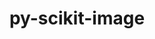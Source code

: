 ---
title: "py-scikit-image"
layout: cache
categories: [package, develop-2024-06-16]
meta: {"versions": ["0.23.2"], "compilers": ["gcc@=11.1.0", "gcc@=11.4.0", "gcc@=9.4.0", "oneapi@=2024.0.0"], "oss": ["ubuntu20.04", "ubuntu22.04"], "platforms": ["linux"], "targets": ["neoverse_v1", "neoverse_v2", "ppc64le", "x86_64_v3"], "stacks": ["data-vis-sdk", "e4s", "e4s-neoverse-v2", "e4s-neoverse_v1", "e4s-oneapi", "e4s-power", "root"], "num_specs": 6, "num_specs_by_stack": {"root": 6, "e4s-neoverse-v2": 1, "e4s-neoverse_v1": 1, "data-vis-sdk": 1, "e4s-oneapi": 1, "e4s-power": 1, "e4s": 1}}
spec_details: [{"hash": "z3ayuuubgtc45z6ih7jm4xfyedqp5mmt", "compiler": "gcc@=11.4.0", "versions": ["0.23.2"], "os": "ubuntu22.04", "platform": "linux", "target": "neoverse_v2", "variants": ["build_system=python_pip"], "stacks": ["root", "e4s-neoverse-v2"], "size": "-", "tarball": "https://binaries.spack.io/releases/develop-2024-06-16/build_cache/linux-ubuntu22.04-neoverse_v2/gcc-11.4.0/py-scikit-image-0.23.2/linux-ubuntu22.04-neoverse_v2-gcc-11.4.0-py-scikit-image-0.23.2-z3ayuuubgtc45z6ih7jm4xfyedqp5mmt.spack"}, {"hash": "ian3veqke733q52lhvxbzjm5jpsurj2k", "compiler": "gcc@=11.4.0", "versions": ["0.23.2"], "os": "ubuntu22.04", "platform": "linux", "target": "neoverse_v1", "variants": ["build_system=python_pip"], "stacks": ["e4s-neoverse_v1", "root"], "size": "-", "tarball": "https://binaries.spack.io/releases/develop-2024-06-16/build_cache/linux-ubuntu22.04-neoverse_v1/gcc-11.4.0/py-scikit-image-0.23.2/linux-ubuntu22.04-neoverse_v1-gcc-11.4.0-py-scikit-image-0.23.2-ian3veqke733q52lhvxbzjm5jpsurj2k.spack"}, {"hash": "epcjuuyduj7kq4hzqnyvegvhcldo43ge", "compiler": "gcc@=11.1.0", "versions": ["0.23.2"], "os": "ubuntu20.04", "platform": "linux", "target": "x86_64_v3", "variants": ["build_system=python_pip"], "stacks": ["data-vis-sdk", "root"], "size": "-", "tarball": "https://binaries.spack.io/releases/develop-2024-06-16/build_cache/linux-ubuntu20.04-x86_64_v3/gcc-11.1.0/py-scikit-image-0.23.2/linux-ubuntu20.04-x86_64_v3-gcc-11.1.0-py-scikit-image-0.23.2-epcjuuyduj7kq4hzqnyvegvhcldo43ge.spack"}, {"hash": "on42ucwz5y3tgnvr4ivi2iubcblozxkf", "compiler": "oneapi@=2024.0.0", "versions": ["0.23.2"], "os": "ubuntu22.04", "platform": "linux", "target": "x86_64_v3", "variants": ["build_system=python_pip"], "stacks": ["e4s-oneapi", "root"], "size": "-", "tarball": "https://binaries.spack.io/releases/develop-2024-06-16/build_cache/linux-ubuntu22.04-x86_64_v3/oneapi-2024.0.0/py-scikit-image-0.23.2/linux-ubuntu22.04-x86_64_v3-oneapi-2024.0.0-py-scikit-image-0.23.2-on42ucwz5y3tgnvr4ivi2iubcblozxkf.spack"}, {"hash": "chz4kbv5ki65y5ghkrfnz2b64ozqkm6o", "compiler": "gcc@=9.4.0", "versions": ["0.23.2"], "os": "ubuntu20.04", "platform": "linux", "target": "ppc64le", "variants": ["build_system=python_pip"], "stacks": ["e4s-power", "root"], "size": "-", "tarball": "https://binaries.spack.io/releases/develop-2024-06-16/build_cache/linux-ubuntu20.04-ppc64le/gcc-9.4.0/py-scikit-image-0.23.2/linux-ubuntu20.04-ppc64le-gcc-9.4.0-py-scikit-image-0.23.2-chz4kbv5ki65y5ghkrfnz2b64ozqkm6o.spack"}, {"hash": "bkhw47njpleoxxlagxrre7poclgjqw5j", "compiler": "gcc@=11.4.0", "versions": ["0.23.2"], "os": "ubuntu22.04", "platform": "linux", "target": "x86_64_v3", "variants": ["build_system=python_pip"], "stacks": ["root", "e4s"], "size": "-", "tarball": "https://binaries.spack.io/releases/develop-2024-06-16/build_cache/linux-ubuntu22.04-x86_64_v3/gcc-11.4.0/py-scikit-image-0.23.2/linux-ubuntu22.04-x86_64_v3-gcc-11.4.0-py-scikit-image-0.23.2-bkhw47njpleoxxlagxrre7poclgjqw5j.spack"}]
---
